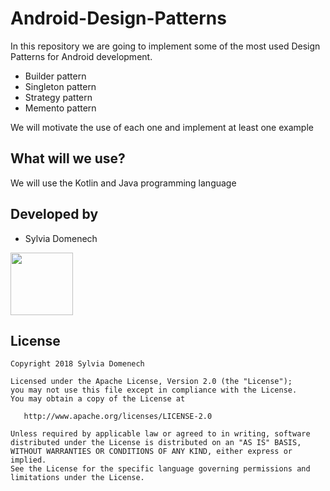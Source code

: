 # Android-Design-Patterns

In this repository we are going to implement some of the most used Design Patterns for Android development.

- Builder pattern
- Singleton pattern
- Strategy pattern
- Memento pattern

We will motivate the use of each one and implement at least one
example


## What will we use?

We will use the Kotlin and Java programming language


## Developed by

- Sylvia Domenech

<a href = "mailto:s4domenech@gmail.com">
	<img src="http://pngimg.com/uploads/gmail_logo/gmail_logo_PNG10.png" height="100px" width="100px">
</a>


## License

```
Copyright 2018 Sylvia Domenech

Licensed under the Apache License, Version 2.0 (the "License");
you may not use this file except in compliance with the License.
You may obtain a copy of the License at

   http://www.apache.org/licenses/LICENSE-2.0

Unless required by applicable law or agreed to in writing, software
distributed under the License is distributed on an "AS IS" BASIS,
WITHOUT WARRANTIES OR CONDITIONS OF ANY KIND, either express or implied.
See the License for the specific language governing permissions and
limitations under the License.
```
